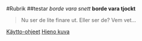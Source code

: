 #Rubrik
##testar
*borde vara snett*
**borde vara tjockt**
> Nu ser de lite finare ut.
> Eller ser de?
> Vem vet...

[Käytto-ohjeet](https://github.com/sebfrisk/otm/blob/master/dokumentointi/kaytto-ohje.md)
[Hieno kuva](https://github.com/sebfrisk/otm/blob/master/dokumentointi/maarittelydokumentti.md)

